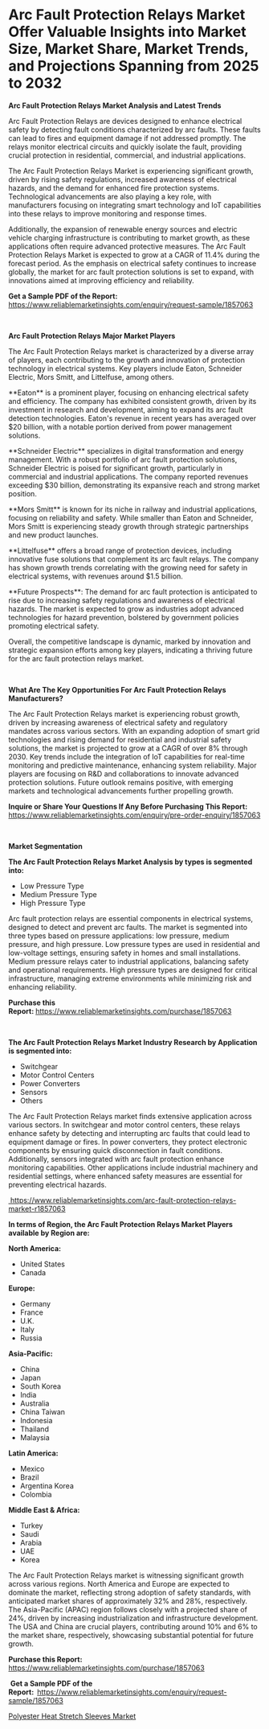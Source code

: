 <p><h1>Arc Fault Protection Relays Market Offer Valuable Insights into Market Size, Market Share, Market Trends, and Projections Spanning from 2025 to 2032</h1></p><p><strong>Arc Fault Protection Relays Market Analysis and Latest Trends</strong></p>
<p><p>Arc Fault Protection Relays are devices designed to enhance electrical safety by detecting fault conditions characterized by arc faults. These faults can lead to fires and equipment damage if not addressed promptly. The relays monitor electrical circuits and quickly isolate the fault, providing crucial protection in residential, commercial, and industrial applications.</p><p>The Arc Fault Protection Relays Market is experiencing significant growth, driven by rising safety regulations, increased awareness of electrical hazards, and the demand for enhanced fire protection systems. Technological advancements are also playing a key role, with manufacturers focusing on integrating smart technology and IoT capabilities into these relays to improve monitoring and response times.</p><p>Additionally, the expansion of renewable energy sources and electric vehicle charging infrastructure is contributing to market growth, as these applications often require advanced protective measures. The Arc Fault Protection Relays Market is expected to grow at a CAGR of 11.4% during the forecast period. As the emphasis on electrical safety continues to increase globally, the market for arc fault protection solutions is set to expand, with innovations aimed at improving efficiency and reliability.</p></p>
<p><strong>Get a Sample PDF of the Report:&nbsp;</strong> <a href="https://www.reliablemarketinsights.com/enquiry/request-sample/1857063?utm_campaign=1938&utm_medium=2&utm_source=Github&utm_content=ia&utm_term=27032025&utm_id=arc-fault-protection-relays">https://www.reliablemarketinsights.com/enquiry/request-sample/1857063</a></p>
<p>&nbsp;</p>
<p><strong>Arc Fault Protection Relays Major Market Players</strong></p>
<p><p>The Arc Fault Protection Relays market is characterized by a diverse array of players, each contributing to the growth and innovation of protection technology in electrical systems. Key players include Eaton, Schneider Electric, Mors Smitt, and Littelfuse, among others.</p><p>**Eaton** is a prominent player, focusing on enhancing electrical safety and efficiency. The company has exhibited consistent growth, driven by its investment in research and development, aiming to expand its arc fault detection technologies. Eaton's revenue in recent years has averaged over $20 billion, with a notable portion derived from power management solutions.</p><p>**Schneider Electric** specializes in digital transformation and energy management. With a robust portfolio of arc fault protection solutions, Schneider Electric is poised for significant growth, particularly in commercial and industrial applications. The company reported revenues exceeding $30 billion, demonstrating its expansive reach and strong market position.</p><p>**Mors Smitt** is known for its niche in railway and industrial applications, focusing on reliability and safety. While smaller than Eaton and Schneider, Mors Smitt is experiencing steady growth through strategic partnerships and new product launches.</p><p>**Littelfuse** offers a broad range of protection devices, including innovative fuse solutions that complement its arc fault relays. The company has shown growth trends correlating with the growing need for safety in electrical systems, with revenues around $1.5 billion.</p><p>**Future Prospects**: The demand for arc fault protection is anticipated to rise due to increasing safety regulations and awareness of electrical hazards. The market is expected to grow as industries adopt advanced technologies for hazard prevention, bolstered by government policies promoting electrical safety.</p><p>Overall, the competitive landscape is dynamic, marked by innovation and strategic expansion efforts among key players, indicating a thriving future for the arc fault protection relays market.</p></p>
<p>&nbsp;</p>
<p><strong>What Are The Key Opportunities For Arc Fault Protection Relays Manufacturers?</strong></p>
<p><p>The Arc Fault Protection Relays market is experiencing robust growth, driven by increasing awareness of electrical safety and regulatory mandates across various sectors. With an expanding adoption of smart grid technologies and rising demand for residential and industrial safety solutions, the market is projected to grow at a CAGR of over 8% through 2030. Key trends include the integration of IoT capabilities for real-time monitoring and predictive maintenance, enhancing system reliability. Major players are focusing on R&D and collaborations to innovate advanced protection solutions. Future outlook remains positive, with emerging markets and technological advancements further propelling growth.</p></p>
<p><strong>Inquire or Share Your Questions If Any Before Purchasing This Report:</strong> <a href="https://www.reliablemarketinsights.com/enquiry/pre-order-enquiry/1857063?utm_campaign=1938&utm_medium=2&utm_source=Github&utm_content=ia&utm_term=27032025&utm_id=arc-fault-protection-relays">https://www.reliablemarketinsights.com/enquiry/pre-order-enquiry/1857063</a></p>
<p>&nbsp;</p>
<p><strong>Market Segmentation</strong></p>
<p><strong>The Arc Fault Protection Relays Market Analysis by types is segmented into:</strong></p>
<p><ul><li>Low Pressure Type</li><li>Medium Pressure Type</li><li>High Pressure Type</li></ul></p>
<p><p>Arc fault protection relays are essential components in electrical systems, designed to detect and prevent arc faults. The market is segmented into three types based on pressure applications: low pressure, medium pressure, and high pressure. Low pressure types are used in residential and low-voltage settings, ensuring safety in homes and small installations. Medium pressure relays cater to industrial applications, balancing safety and operational requirements. High pressure types are designed for critical infrastructure, managing extreme environments while minimizing risk and enhancing reliability.</p></p>
<p><strong>Purchase this Report:&nbsp;</strong><a href="https://www.reliablemarketinsights.com/purchase/1857063?utm_campaign=1938&utm_medium=2&utm_source=Github&utm_content=ia&utm_term=27032025&utm_id=arc-fault-protection-relays">https://www.reliablemarketinsights.com/purchase/1857063</a></p>
<p>&nbsp;</p>
<p><strong>The Arc Fault Protection Relays Market Industry Research by Application is segmented into:</strong></p>
<p><ul><li>Switchgear</li><li>Motor Control Centers</li><li>Power Converters</li><li>Sensors</li><li>Others</li></ul></p>
<p><p>The Arc Fault Protection Relays market finds extensive application across various sectors. In switchgear and motor control centers, these relays enhance safety by detecting and interrupting arc faults that could lead to equipment damage or fires. In power converters, they protect electronic components by ensuring quick disconnection in fault conditions. Additionally, sensors integrated with arc fault protection enhance monitoring capabilities. Other applications include industrial machinery and residential settings, where enhanced safety measures are essential for preventing electrical hazards.</p></p>
<p><a href="https://www.reliablemarketinsights.com/arc-fault-protection-relays-market-r1857063?utm_campaign=1938&utm_medium=2&utm_source=Github&utm_content=ia&utm_term=27032025&utm_id=arc-fault-protection-relays">&nbsp;https://www.reliablemarketinsights.com/arc-fault-protection-relays-market-r1857063</a></p>
<p><strong>In terms of Region, the Arc Fault Protection Relays Market Players available by Region are:</strong></p>
<p>
    <p> <strong> North America: </strong>
        <ul>
            <li>United States</li>
            <li>Canada</li>
        </ul>
        </p> 
    <p> <strong> Europe: </strong>
        <ul>
            <li>Germany</li>
            <li>France</li>
            <li>U.K.</li>
            <li>Italy</li>
            <li>Russia</li>
        </ul>
        </p> 
    <p> <strong> Asia-Pacific: </strong>
        <ul>
            <li>China</li>
            <li>Japan</li>
            <li>South Korea</li>
            <li>India</li>
            <li>Australia</li>
            <li>China Taiwan</li>
            <li>Indonesia</li>
            <li>Thailand</li>
            <li>Malaysia</li>
        </ul>
        </p> 
    <p> <strong> Latin America: </strong>
        <ul>
            <li>Mexico</li>
            <li>Brazil</li>
            <li>Argentina Korea</li>
            <li>Colombia</li>
        </ul>
        </p> 
    <p> <strong> Middle East & Africa: </strong>
        <ul>
            <li>Turkey</li>
            <li>Saudi</li>
            <li>Arabia</li>
            <li>UAE</li>
            <li>Korea</li>
        </ul>
    </p>
    </p>
<p><p>The Arc Fault Protection Relays market is witnessing significant growth across various regions. North America and Europe are expected to dominate the market, reflecting strong adoption of safety standards, with anticipated market shares of approximately 32% and 28%, respectively. The Asia-Pacific (APAC) region follows closely with a projected share of 24%, driven by increasing industrialization and infrastructure development. The USA and China are crucial players, contributing around 10% and 6% to the market share, respectively, showcasing substantial potential for future growth.</p></p>
<p><strong>Purchase this Report: </strong><a href="https://www.reliablemarketinsights.com/purchase/1857063?utm_campaign=1938&utm_medium=2&utm_source=Github&utm_content=ia&utm_term=27032025&utm_id=arc-fault-protection-relays">https://www.reliablemarketinsights.com/purchase/1857063</a></p>
<p>&nbsp;<strong>Get a Sample PDF of the Report:&nbsp;&nbsp;</strong><a href="https://www.reliablemarketinsights.com/enquiry/request-sample/1857063?utm_campaign=1938&utm_medium=2&utm_source=Github&utm_content=ia&utm_term=27032025&utm_id=arc-fault-protection-relays">https://www.reliablemarketinsights.com/enquiry/request-sample/1857063</a></p>
<p><strong></strong></p>
<p><p><a href="https://github.com/angelajermaine/Market-Research-Report-List-6/blob/main/polyester-heat-stretch-sleeves-market.md?utm_campaign=1938&utm_medium=2&utm_source=Github&utm_content=ia&utm_term=27032025&utm_id=arc-fault-protection-relays">Polyester Heat Stretch Sleeves Market</a></p></p>